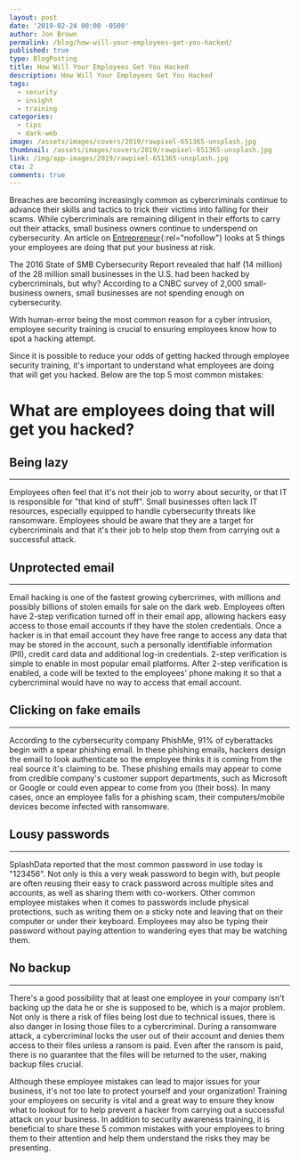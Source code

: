 ```yaml
---
layout: post
date: '2019-02-24 00:00 -0500'
author: Jon Brown
permalink: /blog/how-will-your-employees-get-you-hacked/
published: true
type: BlogPosting
title: How Will Your Employees Get You Hacked
description: How Will Your Employees Get You Hacked
tags:
  - security
  - insight
  - training
categories:
  - tips
  - dark-web
image: /assets/images/covers/2019/rawpixel-651365-unsplash.jpg
thumbnail: /assets/images/covers/2019/rawpixel-651365-unsplash.jpg
link: /img/app-images/2019/rawpixel-651365-unsplash.jpg
cta: 2
comments: true
---
```

Breaches are becoming increasingly common as cybercriminals continue to
advance their skills and tactics to trick their victims into falling for
their scams. While cybercriminals are remaining diligent in their
efforts to carry out their attacks, small business owners continue to
underspend on cybersecurity. An article
on [Entrepreneur](https://www.entrepreneur.com/article/307939?utm_content=buffera4e8f&utm_medium=social&utm_source=linkedin.com&utm_campaign=buffer){:rel="nofollow"} looks
at 5 things your employees are doing that put your business at risk.

The 2016 State of SMB Cybersecurity Report revealed that half (14
million) of the 28 million small businesses in the U.S. had been hacked
by cybercriminals, but why? According to a CNBC survey of 2,000
small-business owners, small businesses are not spending enough on
cybersecurity.

With human-error being the most common reason for a cyber intrusion,
employee security training is crucial to ensuring employees know how to
spot a hacking attempt.

Since it is possible to reduce your odds of getting hacked through
employee security training, it's important to understand what employees
are doing that will get you hacked. Below are the top 5 most common
mistakes:

# What are employees doing that will get you hacked?

## Being lazy
---
Employees often feel that it's not their job to worry about security, or
that IT is responsible for "that kind of stuff". Small businesses often
lack IT resources, especially equipped to handle cybersecurity threats
like ransomware. Employees should be aware that they are a target for
cybercriminals and that it's their job to help stop them from carrying
out a successful attack.

## Unprotected email
---
Email hacking is one of the fastest growing cybercrimes, with millions
and possibly billions of stolen emails for sale on the dark web.
Employees often have 2-step verification turned off in their email app,
allowing hackers easy access to those email accounts if they have the
stolen credentials. Once a hacker is in that email account they have
free range to access any data that may be stored in the account, such a
personally identifiable information (PII), credit card data and
additional log-in credentials. 2-step verification is simple to enable
in most popular email platforms. After 2-step verification is enabled, a
code will be texted to the employees' phone making it so that a
cybercriminal would have no way to access that email account.

## Clicking on fake emails
---
According to the cybersecurity company PhishMe, 91% of cyberattacks
begin with a spear phishing email. In these phishing emails, hackers
design the email to look authenticate so the employee thinks it is
coming from the real source it's claiming to be. These phishing emails
may appear to come from credible company's customer support departments,
such as Microsoft or Google or could even appear to come from you (their
boss). In many cases, once an employee falls for a phishing scam, their
computers/mobile devices become infected with ransomware.

## Lousy passwords
---
SplashData reported that the most common password in use today is
"123456". Not only is this a very weak password to begin with, but people
are often reusing their easy to crack password across multiple sites and
accounts, as well as sharing them with co-workers. Other common employee
mistakes when it comes to passwords include physical protections, such
as writing them on a sticky note and leaving that on their computer or
under their keyboard. Employees may also be typing their password
without paying attention to wandering eyes that may be watching them.

## No backup
---
There's a good possibility that at least one employee in your company
isn't backing up the data he or she is supposed to be, which is a major
problem. Not only is there a risk of files being lost due to technical
issues, there is also danger in losing those files to a cybercriminal.
During a ransomware attack, a cybercriminal locks the user out of their
account and denies them access to their files unless a ransom is paid.
Even after the ransom is paid, there is no guarantee that the files will
be returned to the user, making backup files crucial.

Although these employee mistakes can lead to major issues for your
business, it's not too late to protect yourself and your organization!
Training your employees on security is vital and a great way to ensure
they know what to lookout for to help prevent a hacker from carrying out
a successful attack on your business. In addition to security awareness
training, it is beneficial to share these 5 common mistakes with your
employees to bring them to their attention and help them understand the
risks they may be presenting.